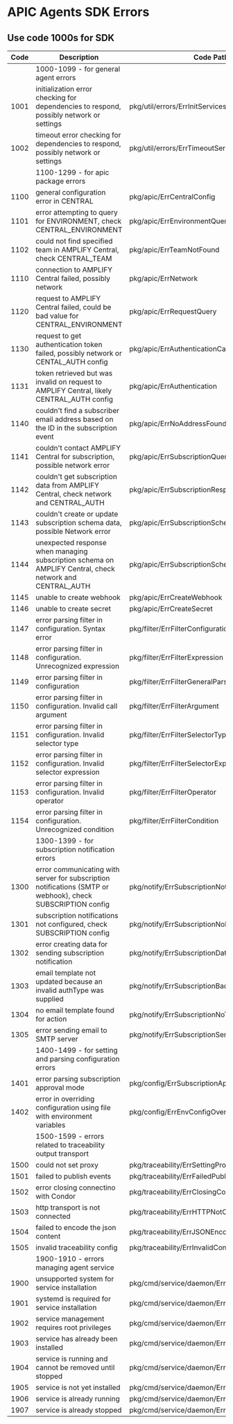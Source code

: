# APIC Agents SDK Errors

## Use code 1000s for SDK

| Code | Description                                                                                                 | Code Path                                     |
|------|-------------------------------------------------------------------------------------------------------------|-----------------------------------------------|
|      | 1000-1099 - for general agent errors                                                                        |                                               |
| 1001 | initialization error checking for dependencies to respond, possibly network or settings                     | pkg/util/errors/ErrInitServicesNotReady       |
| 1002 | timeout error checking for dependencies to respond, possibly network or settings                            | pkg/util/errors/ErrTimeoutServicesNotReady    |
|      | 1100-1299 - for apic package errors                                                                         |                                               |
| 1100 | general configuration error in CENTRAL                                                                      | pkg/apic/ErrCentralConfig                     |
| 1101 | error attempting to query for ENVIRONMENT, check CENTRAL_ENVIRONMENT                                        | pkg/apic/ErrEnvironmentQuery                  |
| 1102 | could not find specified team in AMPLIFY Central, check CENTRAL_TEAM                                        | pkg/apic/ErrTeamNotFound                      |
| 1110 | connection to AMPLIFY Central failed, possibly network                                                      | pkg/apic/ErrNetwork                           |
| 1120 | request to AMPLIFY Central failed, could be bad value for CENTRAL_ENVIRONMENT                               | pkg/apic/ErrRequestQuery                      |
| 1130 | request to get authentication token failed, possibly network or CENTAL_AUTH config                          | pkg/apic/ErrAuthenticationCall                |
| 1131 | token retrieved but was invalid on request to AMPLIFY Central, likely CENTRAL_AUTH config                   | pkg/apic/ErrAuthentication                    |
| 1140 | couldn't find a subscriber email address based on the ID in the subscription event                          | pkg/apic/ErrNoAddressFound                    |
| 1141 | couldn't contact AMPLIFY Central for subscription, possible network error                                   | pkg/apic/ErrSubscriptionQuery                 |
| 1142 | couldn't get subscription data from AMPLIFY Central, check network and CENTRAL_AUTH                         | pkg/apic/ErrSubscriptionResp                  |
| 1143 | couldn't create or update subscription schema data, possible Network error                                  | pkg/apic/ErrSubscriptionSchemaCreate          |
| 1144 | unexpected response when managing subscription schema on AMPLIFY Central, check network and CENTRAL_AUTH    | pkg/apic/ErrSubscriptionSchemaResp            |
| 1145 | unable to create webhook                                                                                    | pkg/apic/ErrCreateWebhook                     |
| 1146 | unable to create secret                                                                                     | pkg/apic/ErrCreateSecret                      |
| 1147 | error parsing filter in configuration. Syntax error                                                         | pkg/filter/ErrFilterConfiguration             |
| 1148 | error parsing filter in configuration. Unrecognized expression                                              | pkg/filter/ErrFilterExpression                |
| 1149 | error parsing filter in configuration                                                                       | pkg/filter/ErrFilterGeneralParse              |
| 1150 | error parsing filter in configuration. Invalid call argument                                                | pkg/filter/ErrFilterArgument                  |
| 1151 | error parsing filter in configuration. Invalid selector type                                                | pkg/filter/ErrFilterSelectorType              |
| 1152 | error parsing filter in configuration. Invalid selector expression                                          | pkg/filter/ErrFilterSelectorExpr              |
| 1153 | error parsing filter in configuration. Invalid operator                                                     | pkg/filter/ErrFilterOperator                  |
| 1154 | error parsing filter in configuration. Unrecognized condition                                               | pkg/filter/ErrFilterCondition                 |
|      | 1300-1399 - for subscription notification errors                                                            |                                               |
| 1300 | error communicating with server for subscription notifications (SMTP or webhook), check SUBSCRIPTION config | pkg/notify/ErrSubscriptionNotification        |
| 1301 | subscription notifications not configured, check SUBSCRIPTION config                                        | pkg/notify/ErrSubscriptionNoNotifications     |
| 1302 | error creating data for sending subscription notification                                                   | pkg/notify/ErrSubscriptionData                |
| 1303 | email template not updated because an invalid authType was supplied                                         | pkg/notify/ErrSubscriptionBadAuthtype         |
| 1304 | no email template found for action                                                                          | pkg/notify/ErrSubscriptionNoTemplateForAction |
| 1305 | error sending email to SMTP server                                                                          | pkg/notify/ErrSubscriptionSendEmail           |
|      | 1400-1499 - for setting and parsing configuration errors                                                    |                                               |
| 1401 | error parsing subscription approval mode                                                                    | pkg/config/ErrSubscriptionApprovalModeInvalid |
| 1402 | error in overriding configuration using file with environment variables                                     | pkg/config/ErrEnvConfigOverride               |
|      | 1500-1599 - errors related to traceability output transport                                                 |                                               |
| 1500 | could not set proxy                                                                                         | pkg/traceability/ErrSettingProxy              |
| 1501 | failed to publish events                                                                                    | pkg/traceability/ErrFailedPublishing          |
| 1502 | error closing connectino with Condor                                                                        | pkg/traceability/ErrClosingCondorConnection   |
| 1503 | http transport is not connected                                                                             | pkg/traceability/ErrHTTPNotConnected          |
| 1504 | failed to encode the json content                                                                           | pkg/traceability/ErrJSONEncodeFailed          |
| 1505 | invalid traceability config                                                                                 | pkg/traceability/ErrInvalidConfig             |
|      | 1900-1910 - errors managing agent service                                                                   |                                               |
| 1900 | unsupported system for service installation                                                                 | pkg/cmd/service/daemon/ErrUnsupportedSystem   |
| 1901 | systemd is required for service installation                                                                | pkg/cmd/service/daemon/ErrNeedSystemd         |
| 1902 | service management requires root privileges                                                                 | pkg/cmd/service/daemon/ErrRootPrivileges      |
| 1903 | service has already been installed                                                                          | pkg/cmd/service/daemon/ErrAlreadyInstalled    |
| 1904 | service is running and cannot be removed until stopped                                                      | pkg/cmd/service/daemon/ErrCurrentlyRunning    |
| 1905 | service is not yet installed                                                                                | pkg/cmd/service/daemon/ErrNotInstalled        |
| 1906 | service is already running                                                                                  | pkg/cmd/service/daemon/ErrAlreadyRunning      |
| 1907 | service is already stopped                                                                                  | pkg/cmd/service/daemon/ErrAlreadyStopped      |

